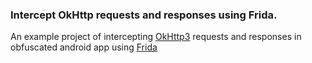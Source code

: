 ### Intercept OkHttp requests and responses using Frida.
An example project of intercepting [OkHttp3](https://github.com/square/okhttp) requests and responses in obfuscated android app using [Frida](https://github.com/frida)
